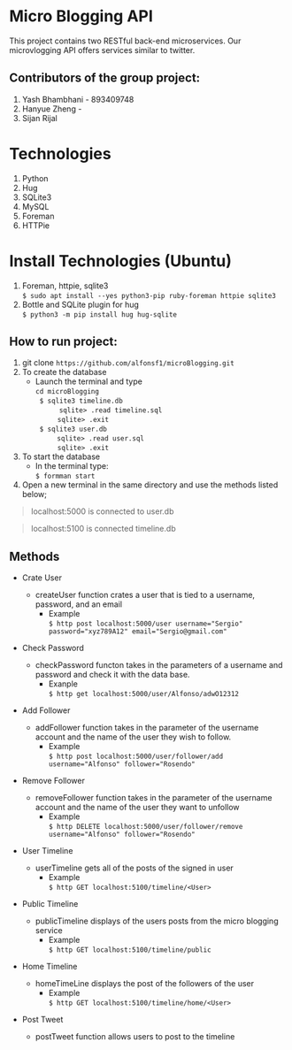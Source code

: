 Micro Blogging API
===============================
This project contains two RESTful back-end microservices. Our microvlogging API offers services similar to twitter.  

Contributors of the group project:  
---------------------------------- 
1) Yash Bhambhani - 893409748 
2) Hanyue Zheng - 
3) Sijan Rijal  
  
Technologies      
===============================
1) Python  
2) Hug  
3) SQLite3  
4) MySQL  
5) Foreman  
6) HTTPie  

Install Technologies (Ubuntu)  
===============================
1) Foreman, httpie, sqlite3  
   ``` $ sudo apt install --yes python3-pip ruby-foreman httpie sqlite3  ```
2) Bottle and SQLite plugin for hug  
   ``` $ python3 -m pip install hug hug-sqlite ```  

How to run project:
--------------------  
1) git clone ``` https://github.com/alfonsf1/microBlogging.git ```      
2) To create the database   
   - Launch the terminal and type  
      ``` cd microBlogging ```  
      ``` $ sqlite3 timeline.db```  
         &nbsp;&nbsp;&nbsp;&nbsp;&nbsp;&nbsp;&nbsp;&nbsp;&nbsp;``` sqlite> .read timeline.sql```  
         &nbsp;&nbsp;&nbsp;&nbsp;&nbsp;&nbsp;&nbsp;&nbsp;&nbsp;&nbsp;``` sqlite> .exit ```  
      ``` $ sqlite3 user.db```  
         &nbsp;&nbsp;&nbsp;&nbsp;&nbsp;&nbsp;&nbsp;&nbsp;``` sqlite> .read user.sql```  
         &nbsp;&nbsp;&nbsp;&nbsp;&nbsp;&nbsp;&nbsp;&nbsp;&nbsp;&nbsp;``` sqlite> .exit ```  
3) To start the database    
   - In the terminal type:  
      ``` $ formman start ```  
4) Open a new terminal in the same directory and use the methods listed below;  
  
    
>localhost:5000 is connected to user.db  
  
>localhost:5100 is connected timeline.db  
  
  
Methods  
--------------  
- Crate User  
   - createUser function crates a user that is tied to a username, password, and an email  
      - Example  
      ``` $ http post localhost:5000/user username="Sergio" password="xyz789A12" email="Sergio@gmail.com" ```  

- Check Password  
   -  checkPassword functon takes in the parameters of a username and password and check it with the data base.  
      - Exanple  
      ``` $ http get localhost:5000/user/Alfonso/adwO12312 ```  

- Add Follower   
   - addFollower function takes in the parameter of the username account and the name of the user they wish to follow.  
      - Example  
      ``` $ http post localhost:5000/user/follower/add username="Alfonso" follower="Rosendo" ```  

- Remove Follower
   - removeFollower function takes in the parameter of the username account and the name of the user they want to unfollow  
      - Example  
      ``` $ http DELETE localhost:5000/user/follower/remove username="Alfonso" follower="Rosendo" ```  
- User Timeline  
   - userTimeline gets all of the posts of the signed in user  
      - Example  
      ``` $ http GET localhost:5100/timeline/<User> ```  

- Public Timeline  
   - publicTimeline displays of the users posts from the micro blogging service  
      - Example  
      ``` $ http GET localhost:5100/timeline/public ```    

- Home Timeline  
   - homeTimeLine displays the post of the followers of the user  
      - Example  
      ``` $ http GET localhost:5100/timeline/home/<User> ```    

- Post Tweet  
   - postTweet function allows users to post to the timeline
